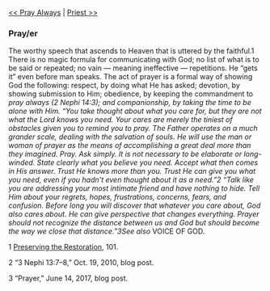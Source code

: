 [<< Pray Always](Pray%20Always)  |  [Priest >>](Priest)

### Pray/er
The worthy speech that ascends to Heaven that is uttered by the faithful.1 There is no magic formula for communicating with God; no list of what is to be said or repeated; no vain — meaning ineffective — repetitions. He “gets it” even before man speaks. The act of prayer is a formal way of showing God the following: respect, by doing what He has asked; devotion, by showing submission to Him; obedience, by keeping the commandment to *pray always *(2 Nephi 14:3); and companionship, by taking the time to be alone with Him. “You take thought about what you care for, but they are not what the Lord knows you need. Your cares are merely the tiniest of obstacles given you to remind you to pray. The Father operates on a much grander scale, dealing with the salvation of souls. He will use the man or woman of prayer as the means of accomplishing a great deal more than they imagined. Pray. Ask simply. It is not necessary to be elaborate or long-winded. State clearly what you believe you need. Accept what then comes in His answer. Trust He knows more than you. Trust He can give you what you need, even if you hadn’t even thought about it as a need.”2 “Talk like you are addressing your most intimate friend and have nothing to hide. Tell Him about your regrets, hopes, frustrations, concerns, fears, and confusion. Before long you will discover that whatever you care about, God also cares about. He can give perspective that changes everything. Prayer should not recognize the distance between us and God but should become the way we close that distance.”3*See also* VOICE OF GOD.



1
[Preserving the Restoration](#), 101.


2 “3 Nephi 13:7–8,” Oct. 19, 2010, blog post.


3 “Prayer,” June 14, 2017, blog post.